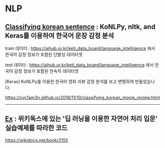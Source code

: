 # NLP

## [Classifying korean sentence](https://github.com/GwonHJ/NLP/tree/master/Classifying%20korean%20sentence) : KoNLPy, nltk, and Keras를 이용하여 한국어 문장 감정 분석

train 데이터 : https://aihub.or.kr/keti_data_board/language_intelligence 에서 한국어 감정 정보가 포함된 단발성 데이터셋

test 데이터 : https://aihub.or.kr/keti_data_board/language_intelligence 에서 한국어 감정 정보가 포함된 연속적 데이터셋


[Keras] KoNLPy를 이용한 한국어 영화 리뷰 감정 분석를 보고 변형하여 만들었습니다.

https://cyc1am3n.github.io/2018/11/10/classifying_korean_movie_review.html



-------------------------------------------------------------------------------------


## [Ex](https://github.com/GwonHJ/NLP/tree/master/Ex) : 위키독스에 있는 '딥 러닝을 이용한 자연어 처리 입문' 실습예제를 따라한 코드

https://wikidocs.net/book/2155
